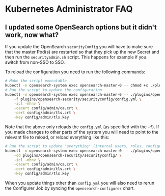 # Kubernetes Administrator FAQ 

## I updated some OpenSearch options but it didn't work, now what?

If you update the OpenSearch `securityConfig` you will have to make sure that the master Pod(s) are restarted so that they pick up the new Secret and then run the `securityadmin.sh` script.
This happens for example if you switch from non-SSO to SSO.

To reload the configuration you need to run the following commands:

```bash
# Make the script executable
kubectl -n opensearch-system exec opensearch-master-0 -- chmod +x ./plugins/opensearch-security/tools/securityadmin.sh
# Run the script to update the configuration
kubectl -n opensearch-system exec opensearch-master-0 -- ./plugins/opensearch-security/tools/securityadmin.sh \
    -f plugins/opensearch-security/securityconfig/config.yml \
    -icl -nhnv \
    -cacert config/admin/ca.crt \
    -cert config/admin/tls.crt \
    -key config/admin/tls.key
```

Note that the above only reloads the `config.yml` (as specified with the `-f`).
If you made changes to other parts of the system you will need to point to the relevant file to reload, or reload everything like this:

```bash
# Run the script to update "everything" (internal users, roles, configuration, etc.)
kubectl -n opensearch-system exec opensearch-master-0 -- ./plugins/opensearch-security/tools/securityadmin.sh \
    -cd plugins/opensearch-security/securityconfig/ \
    -icl -nhnv \
    -cacert config/admin/ca.crt \
    -cert config/admin/tls.crt \
    -key config/admin/tls.key
```

When you update things other than `config.yml` you will also need to rerun the Configurer Job by syncing the `opensearch-configurer` chart.